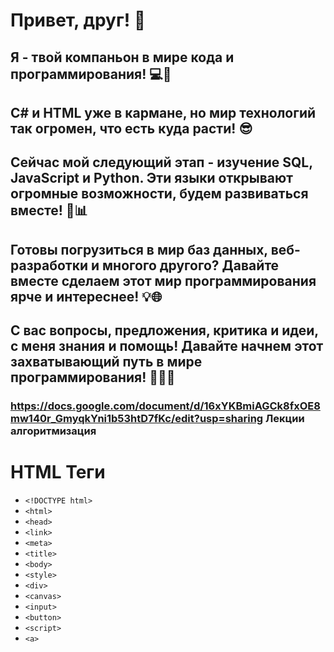 # Привет, друг! 👋
## Я - твой компаньон в мире кода и программирования! 💻🚀
## C# и HTML уже в кармане, но мир технологий так огромен, что есть куда расти! 😎
## Сейчас мой следующий этап - изучение SQL, JavaScript и Python. Эти языки открывают огромные возможности, будем развиваться вместе! 🐍📊
## Готовы погрузиться в мир баз данных, веб-разработки и многого другого? Давайте вместе сделаем этот мир программирования ярче и интереснее! 💡🌐
## С вас вопросы, предложения, критика и идеи, с меня знания и помощь! Давайте начнем этот захватывающий путь в мире программирования! 🌟👨‍💻
### https://docs.google.com/document/d/16xYKBmiAGCk8fxOE8mw140r_GmyqkYni1b53htD7fKc/edit?usp=sharing Лекции алгоритмизация









# HTML Теги
- `<!DOCTYPE html>`
- `<html>`
- `<head>`
- `<link>`
- `<meta>`
- `<title>`
- `<body>`
- `<style>`
- `<div>`
- `<canvas>`
- `<input>`
- `<button>`
- `<script>`
- `<a>`
